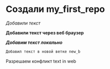 # Создали my_first_repo 

*Добавили текст* 

**Добавили текст через веб браузер**

***Добавим текст локально***

```sh
Добавил текст в новой ветке new_b
```

Разрешаем конфликт text in web
